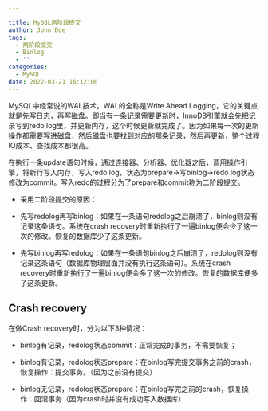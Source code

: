 ```yaml
---

title: MySQL两阶段提交
author: John Doe
tags:
  - 两阶段提交
  - Binlog
  - ''
categories:
  - MySQL
date: 2022-03-21 16:12:00
---
```


MySQL中经常说的WAL技术，WAL的全称是Write Ahead Logging，它的关键点就是先写日志，再写磁盘。即当有一条记录需要更新时，InnoDB引擎就会先把记录写到redo log里，并更新内存，这个时候更新就完成了。因为如果每一次的更新操作都需要写进磁盘，然后磁盘也要找到对应的那条记录，然后再更新，整个过程IO成本、查找成本都很高。


在执行一条update语句时候，通过连接器、分析器、优化器之后，调用操作引擎，将新行写入内存，写入redo log，状态为prepare->写binlog->redo log状态修改为commit。写入redo的过程分为了prepare和commit称为二阶段提交。


- 采用二阶段提交的原因：

- 先写redolog再写binlog：如果在一条语句redolog之后崩溃了，binlog则没有记录这条语句。系统在crash recovery时重新执行了一遍binlog便会少了这一次的修改。恢复的数据库少了这条更新。

- 先写binlog再写redolog：如果在一条语句binlog之后崩溃了，redolog则没有记录这条语句（数据库物理层面并没有执行这条语句）。系统在crash recovery时重新执行了一遍binlog便会多了这一次的修改。恢复的数据库便多了这条更新。

## Crash recovery
在做Crash recovery时，分为以下3种情况：
- binlog有记录，redolog状态commit：正常完成的事务，不需要恢复；

- binlog有记录，redolog状态prepare：在binlog写完提交事务之前的crash，恢复操作：提交事务。（因为之前没有提交）

- binlog无记录，redolog状态prepare：在binlog写完之前的crash，恢复操作：回滚事务（因为crash时并没有成功写入数据库）
